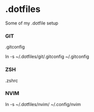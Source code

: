 # .dotfiles
Some of my .dotfile setup


### GIT
.gitconfig

ln -s ~/.dotfiles/git/.gitconfig ~/.gitconfig

### ZSH
.zshrc

### NVIM
ln -s ~/.dotfiles/nvim/ ~/.config/nvim

